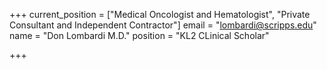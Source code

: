+++
current_position = ["Medical Oncologist and Hematologist", "Private Consultant and Independent Contractor"]
email = "lombardi@scripps.edu"
name = "Don Lombardi M.D."
position = "KL2 CLinical Scholar"

+++

